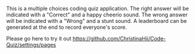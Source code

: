 This is a multiple choices coding quiz application. The right answer will be indicated with a "Correct" and a happy cheerio sound. The wrong answer will be indicated with a "Wrong" and a stunt sound. A leaderboard can be generated at the end to record everyone's score.

Please go here to try it out
https://github.com/ChristinaHii/Code-Quiz/settings/pages


